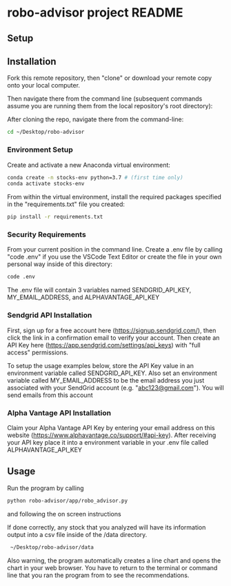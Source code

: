 # robo-advisor project README

## Setup

## Installation

Fork this remote repository, then "clone" or download your remote copy onto your local computer.

Then navigate there from the command line (subsequent commands assume you are running them from the local repository's root directory):

After cloning the repo, navigate there from the command-line:

```sh
cd ~/Desktop/robo-advisor
```




### Environment Setup

Create and activate a new Anaconda virtual environment:

```sh
conda create -n stocks-env python=3.7 # (first time only)
conda activate stocks-env
```

From within the virtual environment, install the required packages specified in the "requirements.txt" file you created:

```sh
pip install -r requirements.txt
```
### Security Requirements
From your current position in the command line. Create a .env file by calling "code .env" if you use the VSCode Text Editor or create the file in your own personal way inside of this directory:
```sh
code .env
```
The .env file will contain 3 variables named SENDGRID_API_KEY, MY_EMAIL_ADDRESS, and ALPHAVANTAGE_API_KEY

### Sendgrid API Installation
First, sign up for a free account here (https://signup.sendgrid.com/), then click the link in a confirmation email to verify your account. Then create an API Key here (https://app.sendgrid.com/settings/api_keys) with "full access" permissions.

To setup the usage examples below, store the API Key value in an environment variable called SENDGRID_API_KEY. Also set an environment variable called MY_EMAIL_ADDRESS to be the email address you just associated with your SendGrid account (e.g. "abc123@gmail.com"). You will send emails from this account


### Alpha Vantage API Installation
Claim your Alpha Vantage API Key by entering your email address on this website (https://www.alphavantage.co/support/#api-key). After receiving your API key place it into a environment variable in your .env file called ALPHAVANTAGE_API_KEY

## Usage



Run the program by calling
```sh
python robo-advisor/app/robo_advisor.py
```
and following the on screen instructions

If done correctly, any stock that you analyzed will have its information output into a csv file inside of the /data directory.

```sh
 ~/Desktop/robo-advisor/data
 ```

Also warning, the program automatically creates a line chart and opens the chart in your web browser. You have to return to the terminal or command line that you ran the program from to see the recommendations.

